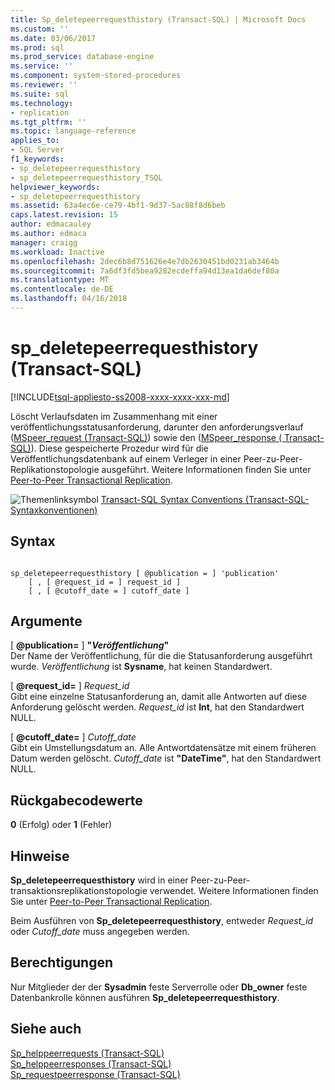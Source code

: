 ```yaml
---
title: Sp_deletepeerrequesthistory (Transact-SQL) | Microsoft Docs
ms.custom: ''
ms.date: 03/06/2017
ms.prod: sql
ms.prod_service: database-engine
ms.service: ''
ms.component: system-stored-procedures
ms.reviewer: ''
ms.suite: sql
ms.technology:
- replication
ms.tgt_pltfrm: ''
ms.topic: language-reference
applies_to:
- SQL Server
f1_keywords:
- sp_deletepeerrequesthistory
- sp_deletepeerrequesthistory_TSQL
helpviewer_keywords:
- sp_deletepeerrequesthistory
ms.assetid: 63a4ec6e-ce79-4bf1-9d37-5ac88f8d6beb
caps.latest.revision: 15
author: edmacauley
ms.author: edmaca
manager: craigg
ms.workload: Inactive
ms.openlocfilehash: 2dec6b8d751626e4e7db2630451bd0231ab3464b
ms.sourcegitcommit: 7a6df3fd5bea9282ecdeffa94d13ea1da6def80a
ms.translationtype: MT
ms.contentlocale: de-DE
ms.lasthandoff: 04/16/2018
---
```

# <a name="spdeletepeerrequesthistory-transact-sql"></a>sp_deletepeerrequesthistory (Transact-SQL)
[!INCLUDE[tsql-appliesto-ss2008-xxxx-xxxx-xxx-md](../../includes/tsql-appliesto-ss2008-xxxx-xxxx-xxx-md.md)]

  Löscht Verlaufsdaten im Zusammenhang mit einer veröffentlichungsstatusanforderung, darunter den anforderungsverlauf ([MSpeer_request &#40;Transact-SQL&#41;](../../relational-databases/system-tables/mspeer-request-transact-sql.md)) sowie den ([MSpeer_response &#40; Transact-SQL&#41;](../../relational-databases/system-tables/mspeer-response-transact-sql.md)). Diese gespeicherte Prozedur wird für die Veröffentlichungsdatenbank auf einem Verleger in einer Peer-zu-Peer-Replikationstopologie ausgeführt. Weitere Informationen finden Sie unter [Peer-to-Peer Transactional Replication](../../relational-databases/replication/transactional/peer-to-peer-transactional-replication.md).  
  
 ![Themenlinksymbol](../../database-engine/configure-windows/media/topic-link.gif "Topic link icon") [Transact-SQL Syntax Conventions (Transact-SQL-Syntaxkonventionen)](../../t-sql/language-elements/transact-sql-syntax-conventions-transact-sql.md)  
  
## <a name="syntax"></a>Syntax  
  
```  
  
sp_deletepeerrequesthistory [ @publication = ] 'publication'  
    [ , [ @request_id = ] request_id ]  
    [ , [ @cutoff_date = ] cutoff_date ]  
```  
  
## <a name="arguments"></a>Argumente  
 [  **@publication=** ] **"***Veröffentlichung***"**  
 Der Name der Veröffentlichung, für die die Statusanforderung ausgeführt wurde. *Veröffentlichung* ist **Sysname**, hat keinen Standardwert.  
  
 [  **@request_id=** ] *Request_id*  
 Gibt eine einzelne Statusanforderung an, damit alle Antworten auf diese Anforderung gelöscht werden. *Request_id* ist **Int**, hat den Standardwert NULL.  
  
 [  **@cutoff_date=** ] *Cutoff_date*  
 Gibt ein Umstellungsdatum an. Alle Antwortdatensätze mit einem früheren Datum werden gelöscht. *Cutoff_date* ist **"DateTime"**, hat den Standardwert NULL.  
  
## <a name="return-code-values"></a>Rückgabecodewerte  
 **0** (Erfolg) oder **1** (Fehler)  
  
## <a name="remarks"></a>Hinweise  
 **Sp_deletepeerrequesthistory** wird in einer Peer-zu-Peer-transaktionsreplikationstopologie verwendet. Weitere Informationen finden Sie unter [Peer-to-Peer Transactional Replication](../../relational-databases/replication/transactional/peer-to-peer-transactional-replication.md).  
  
 Beim Ausführen von **Sp_deletepeerrequesthistory**, entweder *Request_id* oder *Cutoff_date* muss angegeben werden.  
  
## <a name="permissions"></a>Berechtigungen  
 Nur Mitglieder der der **Sysadmin** feste Serverrolle oder **Db_owner** feste Datenbankrolle können ausführen **Sp_deletepeerrequesthistory**.  
  
## <a name="see-also"></a>Siehe auch  
 [Sp_helppeerrequests &#40;Transact-SQL&#41;](../../relational-databases/system-stored-procedures/sp-helppeerrequests-transact-sql.md)   
 [Sp_helppeerresponses &#40;Transact-SQL&#41;](../../relational-databases/system-stored-procedures/sp-helppeerresponses-transact-sql.md)   
 [Sp_requestpeerresponse &#40;Transact-SQL&#41;](../../relational-databases/system-stored-procedures/sp-requestpeerresponse-transact-sql.md)  
  
  

